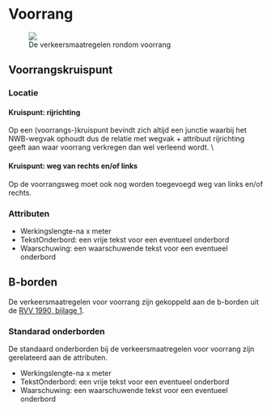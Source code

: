 # Voorrang

<figure>
<img src="./hoofdstukken/media/verkeersmaatregelen-voorrang.PNG">
<figcaption>De verkeersmaatregelen rondom voorrang</caption>
</figure>

## Voorrangskruispunt

### Locatie

#### Kruispunt: rijrichting
Op een (voorrangs-)kruispunt bevindt zich altijd een junctie waarbij het NWB-wegvak ophoudt dus de relatie met wegvak + attribuut rijrichting geeft aan waar voorrang verkregen dan wel verleend wordt. \

#### Kruispunt: weg van rechts en/of links
Op de voorrangsweg moet ook nog worden toegevoegd weg van links en/of rechts.


### Attributen
* Werkingslengte-na x meter
* TekstOnderbord: een vrije tekst voor een eventueel onderbord
* Waarschuwing: een waarschuwende tekst voor een eventueel onderbord


## B-borden

De verkeersmaatregelen voor voorrang zijn gekoppeld aan de b-borden uit de <a href="https://wetten.overheid.nl/BWBR0004825/2023-07-01#Bijlage1">RVV 1990, bijlage 1</a>.

### Standarad onderborden
De standaard onderborden bij de verkeersmaatregelen voor voorrang zijn gerelateerd aan de attributen.

* Werkingslengte-na x meter
* TekstOnderbord: een vrije tekst voor een eventueel onderbord
* Waarschuwing: een waarschuwende tekst voor een eventueel onderbord

